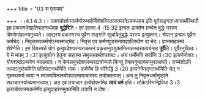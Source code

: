 +++
title = "03 स एवायम्"

+++
।।4.1 4.3।। उक्तयोर्ज्ञानकर्मणोरुभयोर्विशेषविस्तारात्मकोऽयमध्याय इति
पूर्वसङ्गताध्यायार्थस्थितौ इह प्रकरणभेदप्रतिपादनार्थमाह
**बुद्धेरि**ति। एवं ज्ञात्वा 4।15 32 इत्यतः प्राक्तेन ग्रन्थेन बुद्धेः
परस्य विष्णोर्माहात्म्यमुच्यते। आद्यस्य प्रकरणस्य पूर्वेण सङ्गतिं
सूचयितुंबुद्धेः परस्य इत्युक्तम्। श्रेयान् इत्यतः पूर्वेण कर्मभेदः।
निवृत्तस्यकर्मणोऽन्यस्माद्भेदः। निवृत्त एव कर्मण्युपासनायज्ञादिरूपेण वा
भेदः। ज्ञानमाहात्म्यं शेषेणेति। इमं विवस्वते योगं इत्युपदेशपरम्पराकथनं
प्रकृतानुपयुक्तमित्यतस्तत्तात्पर्यमाह **पूर्वे**ति। पूर्वैरनुष्ठितः। ये
मे मतम् 3।31 इत्युक्तेन हेतुना सहास्य समुच्चयार्थश्चशब्दः। अयं धर्मोमयि
सर्वाणि 3।30 इत्यनेनोक्तः। योगशब्दोऽप्यनेन व्याख्यातः। न
केवलमुपदेशपरम्पराऽत्रोच्यते किन्तु तेषामनुष्ठानमप्युपलक्ष्यते।
तच्चेतोऽपि त्वयाऽनुष्ठेयमिति प्रतिपादनार्थमिति भावः। कर्मणैव हि संसिद्धिं
3।20 इत्यनेनैतद्गतार्थमिति चेत् न गृहस्थकर्म त्वया न
त्याज्यमित्यस्योपपादनायाचारस्य तत्रोक्तत्वात्। अत्र तु
निवृत्तधर्मानुष्ठाने सदाचारस्योच्यमानत्वात्। अत एव तत्राचार
इत्येवोक्तमिह **त्वयं धर्म** इति। लोकेऽस्मिन्द्विविधा 3।3
इत्यत्रोक्तस्यकर्मणैव इत्युदाहरणमुक्तमिति तत्रापि न दोषः।
